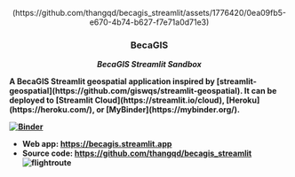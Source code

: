 <p align="center">
(https://github.com/thangqd/becagis_streamlit/assets/1776420/0ea09fb5-e670-4b74-b627-f7e71a0d71e3)
  </p>

<p align="center">
  <h3 align="center">BecaGIS</h3>
  <p align="center">
    <b><i>BecaGIS Streamlit Sandbox</i><b>
    <br />
  </p>
</p>
A BecaGIS Streamlit geospatial application inspired by [streamlit-geospatial](https://github.com/giswqs/streamlit-geospatial). It can be deployed to [Streamlit Cloud](https://streamlit.io/cloud), [Heroku](https://heroku.com/), or [MyBinder](https://mybinder.org/).

[![Binder](https://mybinder.org/badge_logo.svg)](https://mybinder.org/v2/gh/thangqd/becagis_streamlit/HEAD)

- Web app: <https://becagis.streamlit.app>
- Source code: <https://github.com/thangqd/becagis_streamlit>
![flightroute](https://github.com/thangqd/becagis_streamlit/assets/1776420/7a1c0de3-c8a5-4e45-a42f-54b0ec77806b)
